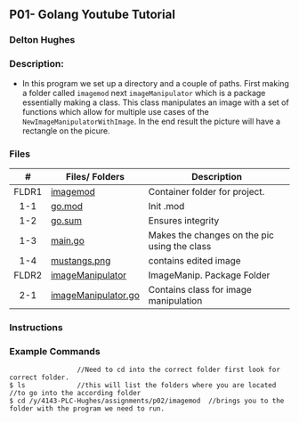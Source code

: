 ## P01- Golang Youtube Tutorial 
### Delton Hughes 

### Description:

- In this program we set up a directory and a couple of paths. First 
making a folder called `imagemod` next `imageManipulator` which is a 
package essentially making a class. This class manipulates an image 
with a set of functions which allow for multiple use cases of the 
`NewImageManipulatorWithImage`. In the end result the picture will have
a rectangle on the picure.  


### Files

|   #   | Files/ Folders | Description                      |
| :---: | --------- | -------------------------------- |
| FLDR1  | [imagemod](./imagemod/)  | Container folder for project.|
|  1-1    | [go.mod](./imagemod/go.mod)| Init .mod |
|  1-2    | [go.sum](./imagemod/go.sum)| Ensures integrity |
|  1-3    | [main.go](./imagemod/main.go)| Makes the changes on the pic using the class |
|  1-4    | [mustangs.png](./imagemod/mustangs.png)| contains edited image|
| FLDR2  | [imageManipulator](./imageManipulator/)| ImageManip. Package Folder |                  
|  2-1    | [imageManipulator.go](./imageManipulator/imageManipulator.go)| Contains class for image manipulation | 


### Instructions
 

### Example Commands
```
                 //Need to cd into the correct folder first look for correct folder. 
$ ls             //this will list the folders where you are located  //to go into the according folder 
$ cd /y/4143-PLC-Hughes/assignments/p02/imagemod  //brings you to the folder with the program we need to run.
```